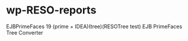 # wp-RESO-reports

EJBPrimeFaces 19 (prime + IDEA)(tree)(RESOTree test) EJB PrimeFaces Tree Converter